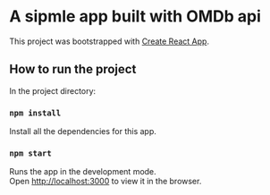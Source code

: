 # A sipmle app built with OMDb api

This project was bootstrapped with [Create React App](https://github.com/facebook/create-react-app).

## How to run the project

In the project directory:

### `npm install`

Install all the dependencies for this app.

### `npm start`

Runs the app in the development mode.\
Open [http://localhost:3000](http://localhost:3000) to view it in the browser.
